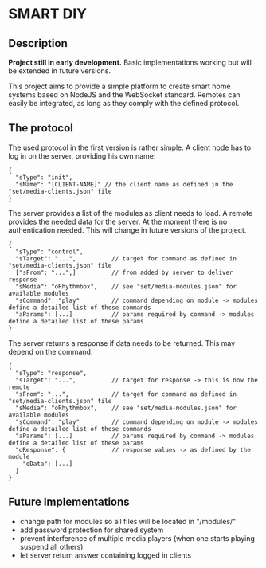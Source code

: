 # SMART DIY

## Description

**Project still in early development.** Basic implementations working but will be extended in future versions.

This project aims to provide a simple platform to create smart home systems based on NodeJS and the WebSocket standard.
Remotes can easily be integrated, as long as they comply with the defined protocol.

## The protocol

The used protocol in the first version is rather simple. A client node has to log in on the server, providing his own name:

```
{
  "sType": "init",
  "sName": "[CLIENT-NAME]" // the client name as defined in the "set/media-clients.json" file
}
```

The server provides a list of the modules as client needs to load.
A remote provides the needed data for the server. At the moment there is no authentication needed. This will change in future versions of the project.

```
{
  "sType": "control",
  "sTarget": "...",          // target for command as defined in "set/media-clients.json" file
  ["sFrom": "...",]          // from added by server to deliver response
  "sMedia": "oRhythmbox",    // see "set/media-modules.json" for available modules
  "sCommand": "play"         // command depending on module -> modules define a detailed list of these commands
  "aParams": [...]           // params required by command -> modules define a detailed list of these params
}
```

The server returns a response if data needs to be returned. This may depend on the command.

```
{
  "sType": "response",
  "sTarget": "...",          // target for response -> this is now the remote
  "sFrom": "...",            // target for command as defined in "set/media-clients.json" file
  "sMedia": "oRhythmbox",    // see "set/media-modules.json" for available modules
  "sCommand": "play"         // command depending on module -> modules define a detailed list of these commands
  "aParams": [...]           // params required by command -> modules define a detailed list of these params
  "oResponse": {             // response values -> as defined by the module
    "oData": [...]
  }
}
```

## Future Implementations

- change path for modules so all files will be located in "/modules/"
- add password protection for shared system
- prevent interference of multiple media players (when one starts playing suspend all others)
- let server return answer containing logged in clients
